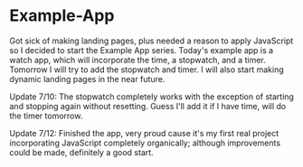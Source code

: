 # Example-App

Got sick of making landing pages, plus needed a reason to apply JavaScript so I decided to start the Example App series. Today's example app is a watch app, which will incorporate the time, a stopwatch, and a timer. Tomorrow I will try to add the stopwatch and timer. I will also start making dynamic landing pages in the near future.

Update 7/10: The stopwatch completely works with the exception of starting and stopping again without resetting. Guess I'll add it if I have time, will do the timer tomorrow.

Update 7/12: Finished the app, very proud cause it's my first real project incorporating JavaScript completely organically; although improvements could be made, definitely a good start.
